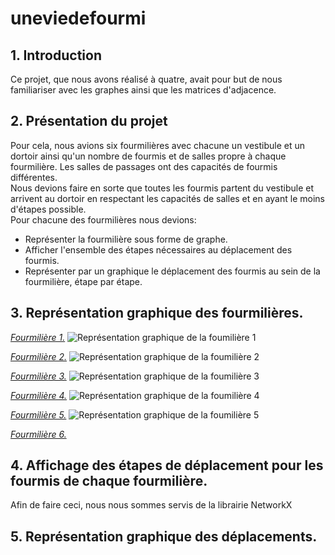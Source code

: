 # uneviedefourmi
 
## 1. Introduction
Ce projet, que nous avons réalisé à quatre, avait pour but de nous familiariser avec les graphes ainsi que les matrices d'adjacence.  

## 2. Présentation du projet  
Pour cela, nous avions six fourmilières avec chacune un vestibule et un dortoir ainsi qu'un nombre de fourmis et de salles propre à chaque fourmilière.  Les salles de passages ont des capacités de fourmis différentes.  
Nous devions faire en sorte que toutes les fourmis partent du vestibule et arrivent au dortoir en respectant les capacités de salles et en ayant le moins d'étapes possible.  
Pour chacune des fourmilières nous devions:  
- Représenter la fourmilière sous forme de graphe.  
- Afficher l'ensemble des étapes nécessaires au déplacement des fourmis.  
- Représenter par un graphique le déplacement des fourmis au sein de la fourmilière, étape par étape.  

## 3. Représentation graphique des fourmilières.  

<u><i>Fourmilière 1.</i></u>
![Représentation graphique de la foumilière 1](./img/f1.png "Fourmilière 1")  

<u><i>Fourmilière 2.</i></u>
![Représentation graphique de la foumilière 2](./img/f2.png "Fourmilière 2")  

<u><i>Fourmilière 3.</i></u>
![Représentation graphique de la foumilière 3](./img/f3.png "Fourmilière 3")  

<u><i>Fourmilière 4.</i></u>
![Représentation graphique de la foumilière 4](./img/f4.png "Fourmilière 4")  

<u><i>Fourmilière 5.</i></u>
![Représentation graphique de la foumilière 5](./img/f5.png "Fourmilière 5")  

<u><i>Fourmilière 6.</i></u>
  

## 4. Affichage des étapes de déplacement pour les fourmis de chaque fourmilière.  
Afin de faire ceci, nous nous sommes servis de la librairie NetworkX  

## 5. Représentation graphique des déplacements.  

